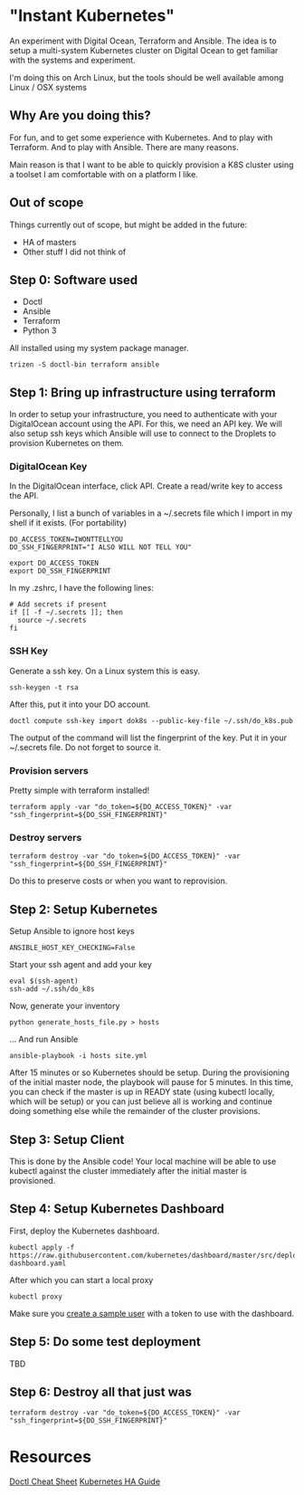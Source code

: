 # "Instant Kubernetes"
An experiment with Digital Ocean, Terraform and Ansible. The idea is to setup a multi-system Kubernetes cluster on Digital Ocean to get familiar with the systems and experiment.

I'm doing this on Arch Linux, but the tools should be well available among Linux / OSX systems

## Why Are you doing this?
For fun, and to get some experience with Kubernetes. And to play with Terraform. And to play with Ansible. There are many reasons.

Main reason is that I want to be able to quickly provision a K8S cluster using a toolset I am comfortable with on a platform I like.

## Out of scope

Things currently out of scope, but might be added in the future:

 - HA of masters
 - Other stuff I did not think of

## Step 0: Software used
 - Doctl
 - Ansible
 - Terraform
 - Python 3

All installed using my system package manager.

```
trizen -S doctl-bin terraform ansible
```

## Step 1: Bring up infrastructure using terraform

In order to setup your infrastructure, you need to authenticate with your DigitalOcean account using the API. For this, we need an API key. We will also setup ssh keys which Ansible will use to connect to the Droplets to provision Kubernetes on them.

### DigitalOcean Key

In the DigitalOcean interface, click API. Create a read/write key to access the API.

Personally, I list a bunch of variables in a ~/.secrets file which I import in my shell if it exists. (For portability)

```
DO_ACCESS_TOKEN=IWONTTELLYOU
DO_SSH_FINGERPRINT="I ALSO WILL NOT TELL YOU"

export DO_ACCESS_TOKEN
export DO_SSH_FINGERPRINT
```

In my .zshrc, I have the following lines:

```
# Add secrets if present
if [[ -f ~/.secrets ]]; then
  source ~/.secrets
fi
```

### SSH Key

Generate a ssh key. On a Linux system this is easy.

```
ssh-keygen -t rsa
```

After this, put it into your DO account.

```
doctl compute ssh-key import dok8s --public-key-file ~/.ssh/do_k8s.pub
```

The output of the command will list the fingerprint of the key. Put it in your ~/.secrets file. Do not forget to source it.

### Provision servers

Pretty simple with terraform installed!

```
terraform apply -var "do_token=${DO_ACCESS_TOKEN}" -var "ssh_fingerprint=${DO_SSH_FINGERPRINT}"
```

### Destroy servers

```
terraform destroy -var "do_token=${DO_ACCESS_TOKEN}" -var "ssh_fingerprint=${DO_SSH_FINGERPRINT}"
```

Do this to preserve costs or when you want to reprovision.

## Step 2: Setup Kubernetes

Setup Ansible to ignore host keys

```
ANSIBLE_HOST_KEY_CHECKING=False
```

Start your ssh agent and add your key

```
eval $(ssh-agent)
ssh-add ~/.ssh/do_k8s
```

Now, generate your inventory

```
python generate_hosts_file.py > hosts
```

... And run Ansible

```
ansible-playbook -i hosts site.yml
```

After 15 minutes or so Kubernetes should be setup. During the provisioning of the initial master node, the playbook will pause for 5 minutes. In this time, you can check if the master is up in READY state (using kubectl locally, which will be setup) or you can just believe all is working and continue doing something else while the remainder of the cluster provisions.

## Step 3: Setup Client

This is done by the Ansible code! Your local machine will be able to use kubectl against the cluster immediately after the initial master is provisioned.

## Step 4: Setup Kubernetes Dashboard
First, deploy the Kubernetes dashboard.

```
kubectl apply -f https://raw.githubusercontent.com/kubernetes/dashboard/master/src/deploy/recommended/kubernetes-dashboard.yaml
```

After which you can start a local proxy

```
kubectl proxy
```

Make sure you [create a sample user](https://github.com/kubernetes/dashboard/wiki/Creating-sample-user) with a token to use with the dashboard.

## Step 5: Do some test deployment
TBD

## Step 6: Destroy all that just was
```
terraform destroy -var "do_token=${DO_ACCESS_TOKEN}" -var "ssh_fingerprint=${DO_SSH_FINGERPRINT}"
```

# Resources
[Doctl Cheat Sheet](https://www.digitalocean.com/community/tutorials/how-to-use-doctl-the-official-digitalocean-command-line-client)
[Kubernetes HA Guide](https://kubernetes.io/docs/setup/independent/high-availability/)
